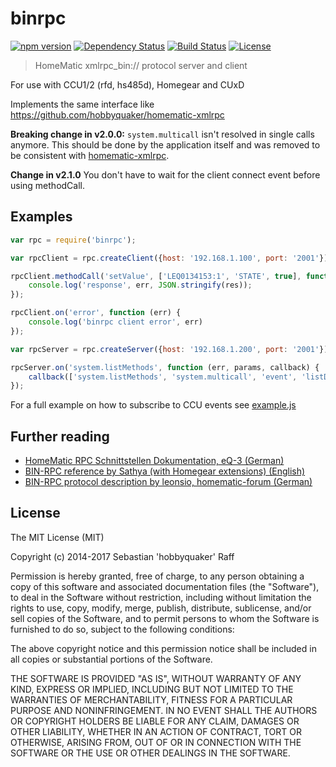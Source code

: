 binrpc
======

[![npm version](https://badge.fury.io/js/binrpc.svg)](https://badge.fury.io/js/binrpc) 
[![Dependency Status](https://img.shields.io/gemnasium/hobbyquaker/binrpc.svg?maxAge=2592000)](https://gemnasium.com/github.com/hobbyquaker/binrpc)
[![Build Status](https://travis-ci.org/hobbyquaker/binrpc.svg?branch=master)](https://travis-ci.org/hobbyquaker/binrpc)
[![License][mit-badge]][mit-url]


> HomeMatic xmlrpc_bin:// protocol server and client

For use with CCU1/2 (rfd, hs485d), Homegear and CUxD

Implements the same interface like https://github.com/hobbyquaker/homematic-xmlrpc 


**Breaking change in v2.0.0:** `system.multicall` isn't resolved in single calls anymore. This should be
done by the application itself and was removed to be consistent with 
[homematic-xmlrpc](https://github.com/hobbyquaker/homematic-xmlrpc).

**Change in v2.1.0** You don't have to wait for the client connect event before using methodCall.

## Examples

```javascript
var rpc = require('binrpc');

var rpcClient = rpc.createClient({host: '192.168.1.100', port: '2001'});

rpcClient.methodCall('setValue', ['LEQ0134153:1', 'STATE', true], function (err, res) {
    console.log('response', err, JSON.stringify(res));
});

rpcClient.on('error', function (err) {
    console.log('binrpc client error', err)  
});

```

```javascript
var rpcServer = rpc.createServer({host: '192.168.1.200', port: '2001'});

rpcServer.on('system.listMethods', function (err, params, callback) {
    callback(['system.listMethods', 'system.multicall', 'event', 'listDevices']);
});
```

For a full example on how to subscribe to CCU events see [example.js](example.js)


## Further reading

* [HomeMatic RPC Schnittstellen Dokumentation, eQ-3 (German)](http://www.eq-3.de/Downloads/Software/HM-CCU2-Firmware_Updates/Tutorials/HM_XmlRpc_API.pdf)
* [BIN-RPC reference by Sathya (with Homegear extensions) (English)](https://www.homegear.eu/index.php/Binary_RPC_Reference)
* [BIN-RPC protocol description by leonsio, homematic-forum (German)](http://homematic-forum.de/forum/viewtopic.php?t=8210&p=57493)

## License


The MIT License (MIT)

Copyright (c) 2014-2017 Sebastian 'hobbyquaker' Raff

Permission is hereby granted, free of charge, to any person obtaining a copy
of this software and associated documentation files (the "Software"), to deal
in the Software without restriction, including without limitation the rights
to use, copy, modify, merge, publish, distribute, sublicense, and/or sell
copies of the Software, and to permit persons to whom the Software is
furnished to do so, subject to the following conditions:

The above copyright notice and this permission notice shall be included in all
copies or substantial portions of the Software.

THE SOFTWARE IS PROVIDED "AS IS", WITHOUT WARRANTY OF ANY KIND, EXPRESS OR
IMPLIED, INCLUDING BUT NOT LIMITED TO THE WARRANTIES OF MERCHANTABILITY,
FITNESS FOR A PARTICULAR PURPOSE AND NONINFRINGEMENT. IN NO EVENT SHALL THE
AUTHORS OR COPYRIGHT HOLDERS BE LIABLE FOR ANY CLAIM, DAMAGES OR OTHER
LIABILITY, WHETHER IN AN ACTION OF CONTRACT, TORT OR OTHERWISE, ARISING FROM,
OUT OF OR IN CONNECTION WITH THE SOFTWARE OR THE USE OR OTHER DEALINGS IN THE
SOFTWARE.

[mit-badge]: https://img.shields.io/badge/License-MIT-blue.svg?style=flat
[mit-url]: LICENSE